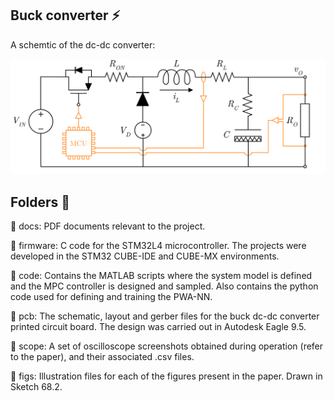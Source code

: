 
## Buck converter :zap:

A schemtic of the dc-dc converter: 

![alt text](https://github.com/emilioMaddalena/MPCfit/blob/master/files/figs/buck.png)

## Folders :open_file_folder:

:open_file_folder: docs: PDF documents relevant to the project.

:open_file_folder: firmware: C code for the STM32L4 microcontroller. The projects were developed in the STM32 CUBE-IDE and CUBE-MX environments.

:open_file_folder: code: Contains the MATLAB scripts where the system model is defined and the MPC controller is designed and sampled. Also contains the python code used for defining and training the PWA-NN.

:open_file_folder: pcb: The schematic, layout and gerber files for the buck dc-dc converter printed circuit board. The design was carried out in Autodesk Eagle 9.5.

:open_file_folder: scope: A set of oscilloscope screenshots obtained during operation (refer to the paper), and their associated .csv files.

:open_file_folder: figs: Illustration files for each of the figures present in the paper. Drawn in Sketch 68.2.
